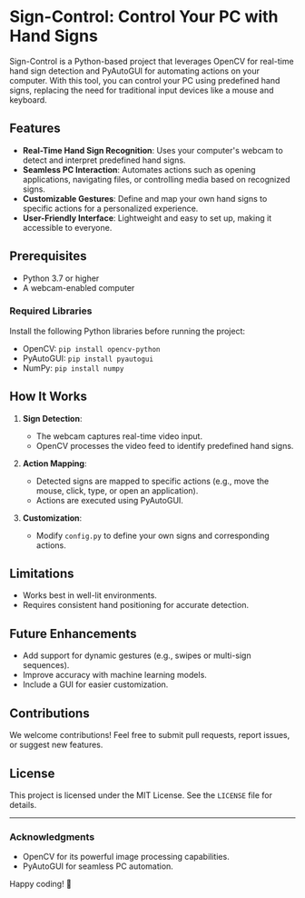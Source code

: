 # Sign-Control: Control Your PC with Hand Signs

Sign-Control is a Python-based project that leverages OpenCV for real-time hand sign detection and PyAutoGUI for automating actions on your computer. With this tool, you can control your PC using predefined hand signs, replacing the need for traditional input devices like a mouse and keyboard.

## Features

- **Real-Time Hand Sign Recognition**: Uses your computer's webcam to detect and interpret predefined hand signs.
- **Seamless PC Interaction**: Automates actions such as opening applications, navigating files, or controlling media based on recognized signs.
- **Customizable Gestures**: Define and map your own hand signs to specific actions for a personalized experience.
- **User-Friendly Interface**: Lightweight and easy to set up, making it accessible to everyone.

## Prerequisites

- Python 3.7 or higher
- A webcam-enabled computer

### Required Libraries

Install the following Python libraries before running the project:

- OpenCV: `pip install opencv-python`
- PyAutoGUI: `pip install pyautogui`
- NumPy: `pip install numpy`


## How It Works

1. **Sign Detection**:
   - The webcam captures real-time video input.
   - OpenCV processes the video feed to identify predefined hand signs.

2. **Action Mapping**:
   - Detected signs are mapped to specific actions (e.g., move the mouse, click, type, or open an application).
   - Actions are executed using PyAutoGUI.

3. **Customization**:
   - Modify `config.py` to define your own signs and corresponding actions.

## Limitations

- Works best in well-lit environments.
- Requires consistent hand positioning for accurate detection.

## Future Enhancements

- Add support for dynamic gestures (e.g., swipes or multi-sign sequences).
- Improve accuracy with machine learning models.
- Include a GUI for easier customization.

## Contributions

We welcome contributions! Feel free to submit pull requests, report issues, or suggest new features.

## License

This project is licensed under the MIT License. See the `LICENSE` file for details.

---

### Acknowledgments

- OpenCV for its powerful image processing capabilities.
- PyAutoGUI for seamless PC automation.

Happy coding! 🚀

